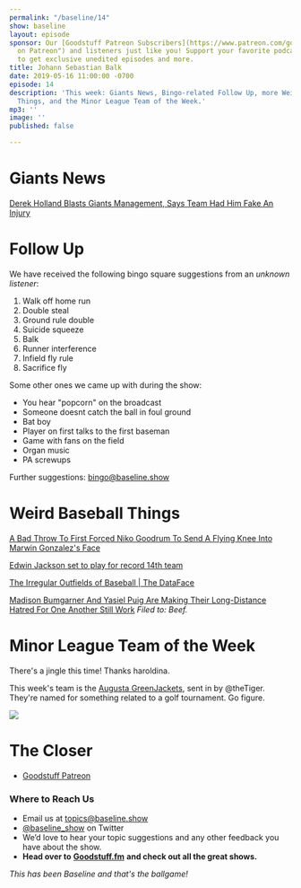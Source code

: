 ```yaml
---
permalink: "/baseline/14"
show: baseline
layout: episode
sponsor: Our [Goodstuff Patreon Subscribers](https://www.patreon.com/goodstuff "Goodstuff
  on Patreon") and listeners just like you! Support your favorite podcasts directly
  to get exclusive unedited episodes and more.
title: Johann Sebastian Balk
date: 2019-05-16 11:00:00 -0700
episode: 14
description: 'This week: Giants News, Bingo-related Follow Up, more Weird Baseball
  Things, and the Minor League Team of the Week.'
mp3: ''
image: ''
published: false

---
```

# Giants News

[Derek Holland Blasts Giants Management, Says Team Had Him Fake An Injury](https://deadspin.com/derek-holland-blasts-giants-management-says-team-had-h-1834704011)

# Follow Up

We have received the following bingo square suggestions from an _unknown listener_:

1. Walk off home run
2. Double steal
3. Ground rule double
4. Suicide squeeze
5. Balk
6. Runner interference
7. Infield fly rule
8. Sacrifice fly

Some other ones we came up with during the show:

* You hear "popcorn" on the broadcast
* Someone doesnt catch the ball in foul ground
* Bat boy
* Player on first talks to the first baseman
* Game with fans on the field
* Organ music
* PA screwups

Further suggestions: bingo@baseline.show

# Weird Baseball Things

[A Bad Throw To First Forced Niko Goodrum To Send A Flying Knee Into Marwin Gonzalez's Face](https://deadspin.com/a-bad-throw-to-first-forced-niko-goodrum-to-send-a-flyi-1834692340)

[Edwin Jackson set to play for record 14th team](http://www.espn.com/mlb/story/_/id/26724521/edwin-jackson-set-play-record-14th-team)

[The Irregular Outfields of Baseball | The DataFace](http://thedataface.com/2019/04/sports/baseballs-irregular-outfields)

[Madison Bumgarner And Yasiel Puig Are Making Their Long-Distance Hatred For One Another Still Work](https://deadspin.com/madison-bumgarner-and-yasiel-puig-are-making-their-long-1834707101) _Filed to: Beef._

# Minor League Team of the Week

There's a jingle this time! Thanks haroldina.

This week's team is the [Augusta GreenJackets](https://en.wikipedia.org/wiki/Augusta_GreenJackets), sent in by @theTiger. They're named for something related to a golf tournament. Go figure.

![](https://upload.wikimedia.org/wikipedia/en/e/ea/GreenJackets.PNG)

# **The Closer**

* [Goodstuff Patreon](https://patreon.com/goodstuff)

### **Where to Reach Us**

* Email us at topics@baseline.show
* [@baseline_show](https://twitter.com/baseline_show) on Twitter
* We’d love to hear your topic suggestions and any other feedback you have about the show.
* **Head over to** [**Goodstuff.fm**](http://goodstuff.fm/) **and check out all the great shows.**

_This has been Baseline and that's the ballgame!_